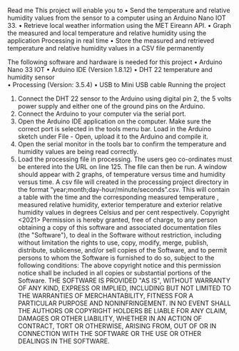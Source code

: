 Read me
This project will enable you to 
•	Send the temperature and relative humidity values from the sensor to a computer using an Arduino Nano IOT 33.
•	Retrieve local weather information using the MET Eireann API.
•	Graph the measured and local temperature and relative humidity using the application Processing in real time
•	Store the measured and retrieved temperature and relative humidity values in a CSV file permanently

The following software and hardware is needed for this project
•	Arduino Nano 33 IOT
•	Arduino IDE (Version 1.8.12)
•	DHT 22 temperature and humidity sensor  
•	Processing (Version: 3.5.4)
•	USB to Mini USB cable
Running the project
1.	Connect the DHT 22 sensor to the Arduino using digital pin 2, the 5 volts power supply and either one of the ground pins on the Arduino.
2.	Connect the Arduino to your computer via the serial port.
3.	Open the Arduino IDE application on the computer. Make sure the correct port is selected in the tools menu bar. Load in the Arduino sketch under File - Open, upload it to the Arduino and compile it.
4.	Open the serial monitor in the tools bar to confirm the temperature and humidity values are being read correctly.
5.	Load the processing file in processing. The users geo co-ordinates must be entered into the URL on line 125. The file can then be run. A window should appear with 2 graphs, of temperature versus time and humidity versus time. A csv file will created in the processing project directory in the format “year;month;day-hour/minute/seconds”.csv. This will contain a table with the time and the corresponding measured temperature , measured relative humidity, exterior temperature and exterior relative humidity values in degrees Celsius and per cent respectively.
Copyright <2021> <Stephen Byrne>
Permission is hereby granted, free of charge, to any person obtaining a copy of this software and associated documentation files (the "Software"), to deal in the Software without restriction, including without limitation the rights to use, copy, modify, merge, publish, distribute, sublicense, and/or sell copies of the Software, and to permit persons to whom the Software is furnished to do so, subject to the following conditions:
The above copyright notice and this permission notice shall be included in all copies or substantial portions of the Software.
THE SOFTWARE IS PROVIDED "AS IS", WITHOUT WARRANTY OF ANY KIND, EXPRESS OR IMPLIED, INCLUDING BUT NOT LIMITED TO THE WARRANTIES OF MERCHANTABILITY, FITNESS FOR A PARTICULAR PURPOSE AND NONINFRINGEMENT. IN NO EVENT SHALL THE AUTHORS OR COPYRIGHT HOLDERS BE LIABLE FOR ANY CLAIM, DAMAGES OR OTHER LIABILITY, WHETHER IN AN ACTION OF CONTRACT, TORT OR OTHERWISE, ARISING FROM, OUT OF OR IN CONNECTION WITH THE SOFTWARE OR THE USE OR OTHER DEALINGS IN THE SOFTWARE.







